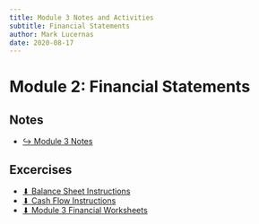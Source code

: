 ```yaml
---
title: Module 3 Notes and Activities
subtitle: Financial Statements
author: Mark Lucernas
date: 2020-08-17
---
```



# Module 2: Financial Statements

## Notes

- [↪ Module 3 Notes](notes)

## Excercises

- [⬇ Balance Sheet Instructions](file:../../../../../files/fall-2020/BUSE-120/module-3/balance_sheet_instructions.pdf)
- [⬇ Cash Flow Instructions](file:../../../../../files/fall-2020/BUSE-120/module-3/cash_flow_instructions.pdf)
- [⬇ Module 3 Financial Worksheets](file:../../../../../files/fall-2020/BUSE-120/module-3/financial_worksheets_module-3.xlsx)

